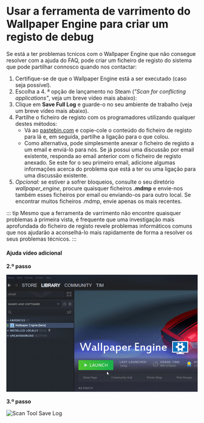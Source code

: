 # Usar a ferramenta de varrimento do Wallpaper Engine para criar um registo de debug

Se está a ter problemas tcnicos com o Wallpaper Engine que não consegue resolver com a ajuda do FAQ, pode criar um ficheiro de registo do sistema que pode partilhar connosco quando nos contactar:

1. Certifique-se de que o Wallpaper Engine está a ser executado (caso seja possível).
2. Escolha a 4. ª opção de lançamento no Steam (*"Scan for conflicting applications"*, veja um breve vídeo mais abaixo):
3. Clique em **Save Full Log** e guarde-o no seu ambiente de trabalho (veja um breve vídeo mais abaixo).
4. Partilhe o ficheiro de registo com os programadores utilizando qualquer destes métodos:
    * Vá ao [pastebin.com](https://pastebin.com/) e copie-cole o conteúdo do ficheiro de registo para lá e, em seguida, partilhe a ligação para o que colou.
    * Como alternativa, pode simplesmente anexar o ficheiro de registo a um email e enviá-lo para nós. Se já possui uma discussão por email existente, responda ao email anterior com o ficheiro de registo anexado. Se este for o seu primeiro email, adicione algumas informações acerca do problema que está a ter ou uma ligação para uma discussão existente.
5. *Opcional:* se estiver a sofrer bloqueios, consulte o seu diretório *wallpaper_engine*, procure quaisquer ficheiros **.mdmp** e envie-nos também esses ficheiros por email ou enviando-os para outro local. Se encontrar muitos ficheiros .mdmp, envie apenas os mais recentes.

::: tip
Mesmo que a ferramenta de varrimento não encontre quaisquer problemas à primeira vista, é frequente que uma investigação mais aprofundada do ficheiro de registo revele problemas informáticos comuns que nos ajudarão a aconselhá-lo mais rapidamente de forma a resolver os seus problemas técnicos.
:::

#### Ajuda vídeo adicional

**2.º passo**

![Scan Tool Launch Option](./scantoollaunch.gif)

**3.º passo**

![Scan Tool Save Log](./scantoolsave.gif)
